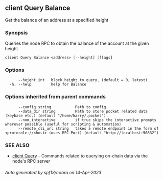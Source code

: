 ## client Query Balance

Get the balance of an address at a specified height

### Synopsis

Queries the node RPC to obtain the balance of the account at the given height

```
client Query Balance <address> [--height] [flags]
```

### Options

```
      --height int   block height to query, (default = 0, latest)
  -h, --help         help for Balance
```

### Options inherited from parent commands

```
      --config string           Path to config
      --data_dir string         Path to store pocket related data (keybase etc.) (default "/home/harry/.pocket")
      --non_interactive         if true skips the interactive prompts wherever possible (useful for scripting & automation)
      --remote_cli_url string   takes a remote endpoint in the form of <protocol>://<host> (uses RPC Port) (default "http://localhost:50832")
```

### SEE ALSO

* [client Query](client_Query.md)	 - Commands related to querying on-chain data via the node's RPC server

###### Auto generated by spf13/cobra on 14-Apr-2023
